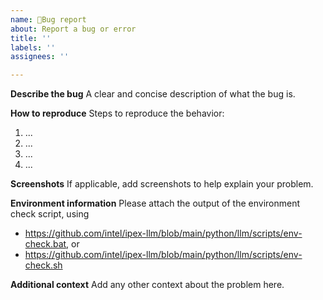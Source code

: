 ```yaml
---
name: 🐛Bug report
about: Report a bug or error
title: ''
labels: ''
assignees: ''

---
```


**Describe the bug**
A clear and concise description of what the bug is.

**How to reproduce**
Steps to reproduce the behavior:
1. ...
2. ...
3. ...
4. ...

**Screenshots**
If applicable, add screenshots to help explain your problem.

**Environment information**
Please attach the output of the environment check script, using
- https://github.com/intel/ipex-llm/blob/main/python/llm/scripts/env-check.bat, or
- https://github.com/intel/ipex-llm/blob/main/python/llm/scripts/env-check.sh

**Additional context**
Add any other context about the problem here.
